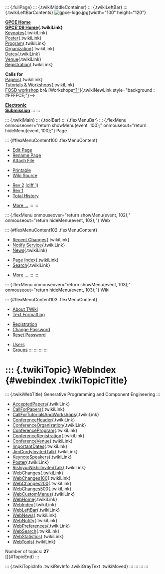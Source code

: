 ::: {.fullPage}
::: {.twikiMiddleContainer}
::: {.twikiLeftBar}
::: {.twikiLeftBarContents}
![gpce-logo.jpg](../pub/GPCE09/WebLeftBar/gpce-logo.jpg){width="100"
height="120"}

**[GPCE Home](http://program-transformation.org/Gpce)**\
**[GPCE\'09 Home](WebHome){.twikiLink}**\
[Keynotes](KeynoteSpeakers){.twikiLink}\
[Poster](Poster){.twikiLink}\
[Program](ConferenceProgram){.twikiLink}\
[Organization](ConferenceOrganization){.twikiLink}\
[Dates](ImportantDates){.twikiLink}\
[Venue](ConferenceVenue){.twikiLink}\
[Registration](ConferenceRegistration){.twikiLink}

**Calls for**\
[Papers](CallForPapers){.twikiLink}\
[Tutorials & Workshops](CallForTutorialsAndWorkshops){.twikiLink}\
[FOSD workshop](http://www.fosd.de/2009) br&
[Workshops[^?^](/edit/GPCE09/CallForWorkshops?topicparent=GPCE09.WebIndex)]{.twikiNewLink
style="background : #FFFFCE;"}\--\>

**[Electronic\
Submission](http://www.easychair.org/conferences/?conf=gpce09)**
:::
:::

::: {.twikiMain}
::: {.toolBar}
::: {.flexMenuBar}
::: {.flexMenu onmouseover="return showMenu(event, 100);" onmouseout="return hideMenu(event, 100);"}
Page

::: {#flexMenuContent100 .flexMenuContent}
-   [Edit
    Page](http://www.program-transformation.org/edit/GPCE09/WebIndex?t=1536827530)
-   [Rename
    Page](http://www.program-transformation.org/rename/GPCE09/WebIndex)
-   [Attach
    File](http://www.program-transformation.org/attach/GPCE09/WebIndex)

<!-- -->

-   [Printable](http://www.program-transformation.org/view/GPCE09/WebIndex?skin=print.pattern)
-   [Wiki
    Source](http://www.program-transformation.org/view/GPCE09/WebIndex?skin=text&raw=on&contenttype=text/plain)

<!-- -->

-   [Rev
    2](http://www.program-transformation.org/view/GPCE09/WebIndex?rev=1.2)
    [(diff 1)](http://www.program-transformation.org/rdiff/GPCE09/WebIndex?rev1=1.2&rev2=1.1)
-   [Rev
    1](http://www.program-transformation.org/view/GPCE09/WebIndex?rev=1.1)
-   [Total
    History](http://www.program-transformation.org/rdiff/GPCE09/WebIndex)

<!-- -->

-   [More
    \...](http://www.program-transformation.org/oops/GPCE09/WebIndex?template=oopsmore&param1=1.2&param2=1.2)
:::
:::

::: {.flexMenu onmouseover="return showMenu(event, 102);" onmouseout="return hideMenu(event, 102);"}
Web

::: {#flexMenuContent102 .flexMenuContent}
-   [Recent Changes](WebChanges){.twikiLink}
-   [Notify Service](WebNotify){.twikiLink}
-   [News](WebNews){.twikiLink}

<!-- -->

-   [Page Index](WebIndex){.twikiLink}
-   [Search](WebSearch){.twikiLink}

<!-- -->

-   [More
    \...](http://www.program-transformation.org/oops/GPCE09/WebIndex?template=oopsmore&param1=1.2&param2=1.2)
:::
:::

::: {.flexMenu onmouseover="return showMenu(event, 103);" onmouseout="return hideMenu(event, 103);"}
Wiki

::: {#flexMenuContent103 .flexMenuContent}
-   [About
    TWiki](http://www.program-transformation.org/view/TWiki/WebHome)
-   [Text
    Formatting](http://www.program-transformation.org/view/TWiki/TextFormattingRules)

<!-- -->

-   [Registration](http://www.program-transformation.org/view/TWiki/TWikiRegistration)
-   [Change
    Password](http://www.program-transformation.org/view/TWiki/ChangePassword)
-   [Reset
    Password](http://www.program-transformation.org/view/TWiki/ResetPassword)

<!-- -->

-   [Users](http://www.program-transformation.org/view/Main/TWikiUsers)
-   [Groups](http://www.program-transformation.org/view/Main/TWikiGroups)
:::
:::
:::
:::

::: {.twikiTopic}
WebIndex {#webindex .twikiTopicTitle}
========

::: {.twikiWebTitle}
Generative Programming and Component Engineering
:::

-   [AcceptedPapers](AcceptedPapers){.twikiLink}
-   [CallForPapers](CallForPapers){.twikiLink}
-   [CallForTutorialsAndWorkshops](CallForTutorialsAndWorkshops){.twikiLink}
-   [ConferenceHeader](ConferenceHeader){.twikiLink}
-   [ConferenceOrganization](ConferenceOrganization){.twikiLink}
-   [ConferenceProgram](ConferenceProgram){.twikiLink}
-   [ConferenceRegistration](ConferenceRegistration){.twikiLink}
-   [ConferenceVenue](ConferenceVenue){.twikiLink}
-   [ImportantDates](ImportantDates){.twikiLink}
-   [JimCordyInvitedTalk](JimCordyInvitedTalk){.twikiLink}
-   [KeynoteSpeakers](KeynoteSpeakers){.twikiLink}
-   [Poster](Poster){.twikiLink}
-   [RishiyurNikhilInvitedTalk](RishiyurNikhilInvitedTalk){.twikiLink}
-   [WebChanges](WebChanges){.twikiLink}
-   [WebChanges100](WebChanges100){.twikiLink}
-   [WebChanges200](WebChanges200){.twikiLink}
-   [WebChanges500](WebChanges500){.twikiLink}
-   [WebCustomMenus](WebCustomMenus){.twikiLink}
-   [WebHome](WebHome){.twikiLink}
-   [WebIndex](WebIndex){.twikiLink}
-   [WebLeftBar](WebLeftBar){.twikiLink}
-   [WebNews](WebNews){.twikiLink}
-   [WebNotify](WebNotify){.twikiLink}
-   [WebPreferences](WebPreferences){.twikiLink}
-   [WebSearch](WebSearch){.twikiLink}
-   [WebStatistics](WebStatistics){.twikiLink}
-   [WebTools](WebTools){.twikiLink}

Number of topics: **27**\
[]{#TopicEnd}
:::

::: {.twikiTopicInfo .twikiRevInfo .twikiGrayText .twikiMoved}
:::
:::
:::
:::
